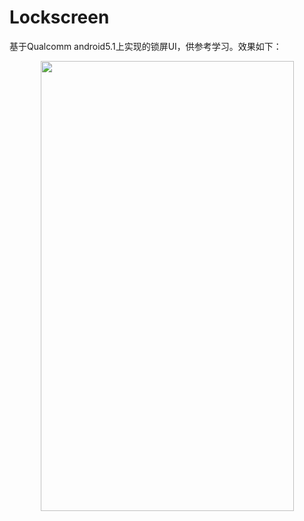 # Lockscreen
基于Qualcomm android5.1上实现的锁屏UI，供参考学习。效果如下：<br>  
<div align=center><img width="405" height="720" src="https://github.com/xl040301/QRD8939/device-2019.png"/></div>